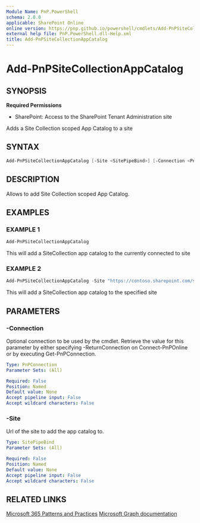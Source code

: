 ```yaml
---
Module Name: PnP.PowerShell
schema: 2.0.0
applicable: SharePoint Online
online version: https://pnp.github.io/powershell/cmdlets/Add-PnPSiteCollectionAppCatalog.html
external help file: PnP.PowerShell.dll-Help.xml
title: Add-PnPSiteCollectionAppCatalog
---
```

  
# Add-PnPSiteCollectionAppCatalog

## SYNOPSIS

**Required Permissions**

* SharePoint: Access to the SharePoint Tenant Administration site

Adds a Site Collection scoped App Catalog to a site

## SYNTAX

```powershell
Add-PnPSiteCollectionAppCatalog [-Site <SitePipeBind>] [-Connection <PnPConnection>] [<CommonParameters>]
```

## DESCRIPTION

Allows to add Site Collection scoped App Catalog.

## EXAMPLES

### EXAMPLE 1
```powershell
Add-PnPSiteCollectionAppCatalog
```

This will add a SiteCollection app catalog to the currently connected to site

### EXAMPLE 2
```powershell
Add-PnPSiteCollectionAppCatalog -Site "https://contoso.sharepoint.com/sites/FinanceTeamsite"
```

This will add a SiteCollection app catalog to the specified site

## PARAMETERS

### -Connection
Optional connection to be used by the cmdlet. Retrieve the value for this parameter by either specifying -ReturnConnection on Connect-PnPOnline or by executing Get-PnPConnection.

```yaml
Type: PnPConnection
Parameter Sets: (All)

Required: False
Position: Named
Default value: None
Accept pipeline input: False
Accept wildcard characters: False
```

### -Site
Url of the site to add the app catalog to.

```yaml
Type: SitePipeBind
Parameter Sets: (All)

Required: False
Position: Named
Default value: None
Accept pipeline input: False
Accept wildcard characters: False
```

## RELATED LINKS

[Microsoft 365 Patterns and Practices](https://aka.ms/m365pnp)
[Microsoft Graph documentation](https://learn.microsoft.com/sharepoint/dev/general-development/site-collection-app-catalog#configure-and-manage-site-collection-app-catalogs)